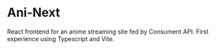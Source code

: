 # Ani-Next
React frontend for an anime streaming site fed by Consument API.
First experience using Typescript and Vite. 
